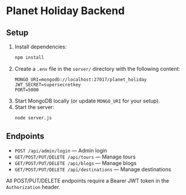 # Planet Holiday Backend

## Setup

1. Install dependencies:
   ```bash
   npm install
   ```
2. Create a `.env` file in the `server/` directory with the following content:
   ```env
   MONGO_URI=mongodb://localhost:27017/planet_holiday
   JWT_SECRET=supersecretkey
   PORT=5000
   ```
3. Start MongoDB locally (or update `MONGO_URI` for your setup).
4. Start the server:
   ```bash
   node server.js
   ```

## Endpoints

- `POST /api/admin/login` — Admin login
- `GET/POST/PUT/DELETE /api/tours` — Manage tours
- `GET/POST/PUT/DELETE /api/blogs` — Manage blogs
- `GET/POST/PUT/DELETE /api/destinations` — Manage destinations

All POST/PUT/DELETE endpoints require a Bearer JWT token in the `Authorization` header.

